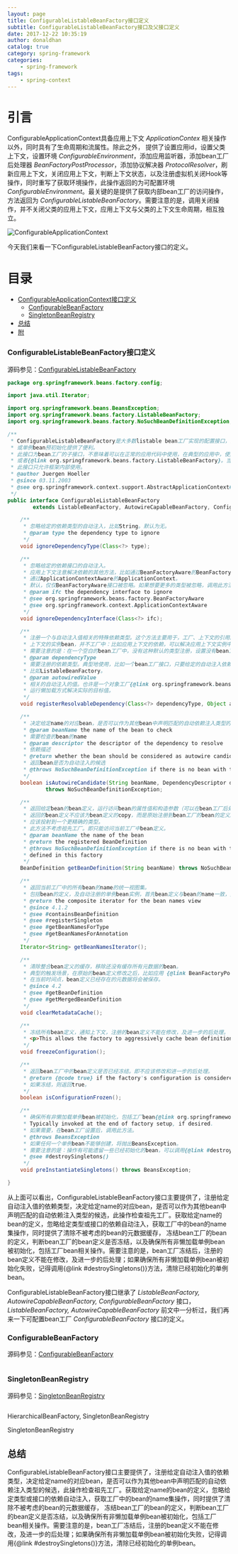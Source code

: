 ```yaml
---
layout: page
title: ConfigurableListableBeanFactory接口定义
subtitle: ConfigurableListableBeanFactory接口及父接口定义
date: 2017-12-22 10:35:19
author: donaldhan
catalog: true
category: spring-framework
categories:
    - spring-framework
tags:
    - spring-context
---
```


# 引言

ConfigurableApplicationContext具备应用上下文 *ApplicationContex* 相关操作以外，同时具有了生命周期和流属性。除此之外，
提供了设置应用id，设置父类上下文，设置环境 *ConfigurableEnvironment*，添加应用监听器，添加bean工厂后处理器 *BeanFactoryPostProcessor*，添加协议解决器 *ProtocolResolver*，刷新应用上下文，关闭应用上下文，判断上下文状态，以及注册虚拟机关闭Hook等操作，同时重写了获取环境操作，此操作返回的为可配置环境 *ConfigurableEnvironment*。最关键的是提供了获取内部bean工厂的访问操作，
方法返回为 *ConfigurableListableBeanFactory*。需要注意的是，调用关闭操作，并不关闭父类的应用上下文，应用上下文与父类的上下文生命周期，相互独立。

![ConfigurableApplicationContext](/image/spring-context/ConfigurableApplicationContext.png)

今天我们来看一下ConfigurableListableBeanFactory接口的定义。
# 目录
* [ConfigurableApplicationContext接口定义](#configurableapplicationcontext接口定义)
    * [ConfigurableBeanFactory](#configurablebeanfactory)
    * [SingletonBeanRegistry](#singletonbeanregistry)
* [总结](#总结)
* [附](#附)



### ConfigurableListableBeanFactory接口定义

源码参见：[ConfigurableListableBeanFactory][]

[ConfigurableListableBeanFactory]:https://github.com/Donaldhan/spring-framework/blob/4.3.x/spring-beans/src/main/java/org/springframework/beans/factory/config/ConfigurableListableBeanFactory.java "ConfigurableListableBeanFactory"

```java
package org.springframework.beans.factory.config;

import java.util.Iterator;

import org.springframework.beans.BeansException;
import org.springframework.beans.factory.ListableBeanFactory;
import org.springframework.beans.factory.NoSuchBeanDefinitionException;

/**
 * ConfigurableListableBeanFactory是大多数listable bean工厂实现的配置接口，为分析修改bean的定义
 * 或单例bean预初始化提供了便利。
 * 此接口为bean工厂的子接口，不意味着可以在正常的应用代码中使用，在典型的应用中，使用{@link org.springframework.beans.factory.BeanFactory}
 * 或者{@link org.springframework.beans.factory.ListableBeanFactory}。当需要访问bean工厂配置方法时，
 * 此接口只允许框架内部使用。
 * @author Juergen Hoeller
 * @since 03.11.2003
 * @see org.springframework.context.support.AbstractApplicationContext#getBeanFactory()
 */
public interface ConfigurableListableBeanFactory
		extends ListableBeanFactory, AutowireCapableBeanFactory, ConfigurableBeanFactory {

	/**
	 * 忽略给定的依赖类型的自动注入，比如String。默认为无。
	 * @param type the dependency type to ignore
	 */
	void ignoreDependencyType(Class<?> type);

	/**
	 * 忽略给定的依赖接口的自动注入。
	 * 应用上下文注意解决依赖的其他方法，比如通过BeanFactoryAware的BeanFactory，
	 * 通过ApplicationContextAware的ApplicationContext。
	 * 默认，仅仅BeanFactoryAware接口被忽略。如果想要更多的类型被忽略，调用此方法即可。
	 * @param ifc the dependency interface to ignore
	 * @see org.springframework.beans.factory.BeanFactoryAware
	 * @see org.springframework.context.ApplicationContextAware
	 */
	void ignoreDependencyInterface(Class<?> ifc);

	/**
	 * 注册一个与自动注入值相关的特殊依赖类型。这个方法主要用于，工厂、上下文的引用的自动注入，然而工厂和
	 * 上下文的实例bean，并不工厂中：比如应用上下文的依赖，可以解决应用上下文实例中的bean。
	 * 需要注意的是：在一个空白的bean工厂中，没有这种默认的类型注册，设置没有bean工厂接口字节。
	 * @param dependencyType
	 * 需要注册的依赖类型。典型地使用，比如一个bean工厂接口，只要给定的自动注入依赖是bean工厂的拓展即可，
	 * 比如ListableBeanFactory。
	 * @param autowiredValue
	 * 相关的自动注入的值。也许是一个对象工厂{@link org.springframework.beans.factory.ObjectFactory}的实现，
	 * 运行懒加载方式解决实际的目标值。
	 */
	void registerResolvableDependency(Class<?> dependencyType, Object autowiredValue);

	/**
	 * 决定给定name的对应bean，是否可以作为其他bean中声明匹配的自动依赖注入类型的候选。此方法检查祖先工厂。
	 * @param beanName the name of the bean to check
	 * 需要检查的bean的name
	 * @param descriptor the descriptor of the dependency to resolve
	 * 依赖描述
	 * @return whether the bean should be considered as autowire candidate
	 * 返回bean是否为自动注入的候选
	 * @throws NoSuchBeanDefinitionException if there is no bean with the given name
	 */
	boolean isAutowireCandidate(String beanName, DependencyDescriptor descriptor)
			throws NoSuchBeanDefinitionException;

	/**
	 * 返回给定bean的bean定义，运行访问bean的属性值和构造参数（可以在bean工厂后处理器处理的过程中修改）。
	 * 返回的bean定义不应该为bean定义的copy，而是原始注册到bean工厂的bean的定义。意味着，如果需要，
	 * 应该投射到一个更精确的类型。
	 * 此方法不考虑祖先工厂。即只能访问当前工厂中bean定义。
	 * @param beanName the name of the bean
	 * @return the registered BeanDefinition
	 * @throws NoSuchBeanDefinitionException if there is no bean with the given name
	 * defined in this factory
	 */
	BeanDefinition getBeanDefinition(String beanName) throws NoSuchBeanDefinitionException;

	/**
	 * 返回当前工厂中的所有bean的name的统一视图集。
	 * 包括bean的定义，及自动注册的单例bean实例，首先bean定义与bean的name一致，然后根据类型、注解检索bean的name。
	 * @return the composite iterator for the bean names view
	 * @since 4.1.2
	 * @see #containsBeanDefinition
	 * @see #registerSingleton
	 * @see #getBeanNamesForType
	 * @see #getBeanNamesForAnnotation
	 */
	Iterator<String> getBeanNamesIterator();

	/**
	 * 清除整合bean定义的缓存，移除还没有缓存所有元数据的bean。
	 * 典型的触发场景，在原始的bean定义修改之后，比如应用 {@link BeanFactoryPostProcessor}。需要注意的是，
	 * 在当前时间点，bean定义已经存在的元数据将会被保存。
	 * @since 4.2
	 * @see #getBeanDefinition
	 * @see #getMergedBeanDefinition
	 */
	void clearMetadataCache();

	/**
	 * 冻结所有bean定义，通知上下文，注册的bean定义不能在修改，及进一步的后处理。
	 * <p>This allows the factory to aggressively cache bean definition metadata.
	 */
	void freezeConfiguration();

	/**
	 * 返回bean工厂中的bean定义是否已经冻结。即不应该修改和进一步的后处理。
	 * @return {@code true} if the factory's configuration is considered frozen
	 * 如果冻结，则返回true。
	 */
	boolean isConfigurationFrozen();

	/**
	 * 确保所有非懒加载单例bean被初始化，包括工厂bean{@link org.springframework.beans.factory.FactoryBean FactoryBeans}。
	 * Typically invoked at the end of factory setup, if desired.
	 * 如果需要，在bean工厂设置后，调用此方法。
	 * @throws BeansException
	 * 如果任何一个单例bean不能够创建，将抛出BeansException。
	 * 需要注意的是：操作有可能遗留一些已经初始化的bean，可以调用{@link #destroySingletons()}完全清楚。
	 * @see #destroySingletons()
	 */
	void preInstantiateSingletons() throws BeansException;

}
```
从上面可以看出，ConfigurableListableBeanFactory接口主要提供了，注册给定自动注入值的依赖类型，决定给定name的对应bean，是否可以作为其他bean中声明匹配的自动依赖注入类型的候选，此操作检查祖先工厂。获取给定name的bean的定义，忽略给定类型或接口的依赖自动注入，获取工厂中的bean的name集操作，同时提供了清除不被考虑的bean的元数据缓存，
冻结bean工厂的bean的定义，判断bean工厂的bean定义是否冻结，以及确保所有非懒加载单例bean被初始化，包括工厂bean相关操作。需要注意的是，bean工厂冻结后，注册的bean定义不能在修改，及进一步的后处理；如果确保所有非懒加载单例bean被初始化失败，记得调用{@link #destroySingletons()}方法，清除已经初始化的单例bean。

ConfigurableListableBeanFactory接口继承了 *ListableBeanFactory, AutowireCapableBeanFactory, ConfigurableBeanFactory* 接口， *ListableBeanFactory, AutowireCapableBeanFactory* 前文中一分析过，我们再来一下可配置bean工厂 *ConfigurableBeanFactory* 接口的定义。

### ConfigurableBeanFactory
源码参见：[ConfigurableBeanFactory][]

[ConfigurableBeanFactory]: "ConfigurableBeanFactory"

```java

```




### SingletonBeanRegistry
源码参见：[SingletonBeanRegistry][]

[SingletonBeanRegistry]: "SingletonBeanRegistry"

```java

```

HierarchicalBeanFactory, SingletonBeanRegistry

SingletonBeanRegistry




## 总结
ConfigurableListableBeanFactory接口主要提供了，注册给定自动注入值的依赖类型，决定给定name的对应bean，是否可以作为其他bean中声明匹配的自动依赖注入类型的候选，此操作检查祖先工厂。获取给定name的bean的定义，忽略给定类型或接口的依赖自动注入，获取工厂中的bean的name集操作，同时提供了清除不被考虑的bean的元数据缓存，
冻结bean工厂的bean的定义，判断bean工厂的bean定义是否冻结，以及确保所有非懒加载单例bean被初始化，包括工厂bean相关操作。需要注意的是，bean工厂冻结后，注册的bean定义不能在修改，及进一步的后处理；如果确保所有非懒加载单例bean被初始化失败，记得调用{@link #destroySingletons()}方法，清除已经初始化的单例bean。
